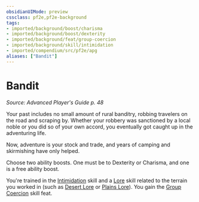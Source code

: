 ```yaml
---
obsidianUIMode: preview
cssclass: pf2e,pf2e-background
tags:
- imported/background/boost/charisma
- imported/background/boost/dexterity
- imported/background/feat/group-coercion
- imported/background/skill/intimidation
- imported/compendium/src/pf2e/apg
aliases: ["Bandit"]
---
```

# Bandit
*Source: Advanced Player's Guide p. 48*  

Your past includes no small amount of rural banditry, robbing travelers on the road and scraping by. Whether your robbery was sanctioned by a local noble or you did so of your own accord, you eventually got caught up in the adventuring life.

Now, adventure is your stock and trade, and years of camping and skirmishing have only helped.

Choose two ability boosts. One must be to Dexterity or Charisma, and one is a free ability boost.

You're trained in the [Intimidation](../../skills.md#Intimidation) skill and a [Lore](../../skills.md#Lore) skill related to the terrain you worked in (such as [Desert Lore](../../skills.md#Lore) or [Plains Lore](../../skills.md#Lore)). You gain the [Group Coercion](../../feats/group-coercion.md) skill feat.